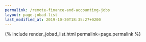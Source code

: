 ```yaml
---
permalink: /remote-finance-and-accounting-jobs
layout: page-jobad-list
last_modified_at: 2019-10-20T18:35:27+0200
---
```

{% include render_jobad_list.html permalink=page.permalink %}
